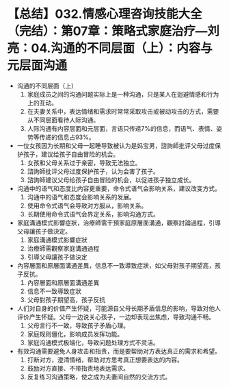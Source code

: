 # 【总结】032.情感心理咨询技能大全（完结）：第07章：策略式家庭治疗—刘亮：04.沟通的不同层面（上）：内容与元层面沟通

-   沟通的不同层面（上）
    1.  家庭成员之间的沟通问题实际上是一种沟通，只是某人在迴避情感和行为上的互动。
    2.  在夫妻关系中，表达情绪和需求时常常采取攻击或被动攻击的方式，需要从不同层面看待人际沟通。
    3.  人际沟通有内容层面和元层面，言语只传递7%的信息，而语气、表情、姿势等传递的信息占93%。
-   一位女孩因为长期和父母一起睡导致被认为是妈宝男，諮詢師批评父母过度保护孩子，建议给孩子自由冒险的机会。
    1.  女孩和父母关系过于亲密，导致无法独立。
    2.  諮詢師批评父母过度保护孩子，认为会害了孩子。
    3.  諮詢師建议父母给孩子自由冒险的机会，以促进孩子独立成长。
-   沟通中的语气和态度比内容更重要，命令式语气会影响关系，建议改变方式。
    1.  沟通中的语气和态度会影响关系的发展。
    2.  使用命令式语气会导致对方服从，影响关系。
    3.  长期使用命令式语气会界定关系，影响沟通方式。
-   家庭溝通模式影響症狀，治療師需干預家庭原層面溝通，觀察討論過程，引導父母讓孩子做決定。
    1.  家庭溝通模式影響症狀
    2.  治療師需觀察家庭溝通過程
    3.  引導父母讓孩子做決定
-   內容層面和原層面溝通差異，信息不一致導致症狀，如父母對孩子期望高，孩子反抗。
    1.  內容層面和原層面溝通差異
    2.  信息不一致導致症狀
    3.  父母對孩子期望高，孩子反抗
-   人们对自身的价值产生怀疑，可能源自父母长期矛盾信息的影响，导致对他人评价产生怀疑。父母一边说关心孩子，一边却表现出焦虑，导致沟通不畅。
    1.  父母言行不一致，导致孩子矛盾心理。
    2.  家庭规则僵化，影响成员发挥功能。
    3.  家庭沟通模式极端化，导致问题处理方式不灵活。
-   有效沟通需要避免人身攻击和指责，而是要帮助对方表达真正的需求和希望。
    1.  打断对方，澄清情绪，帮助对方思考真正想要表达的内容。
    2.  鼓励对方直接、不带指责地表达需求。
    3.  反复练习沟通策略，使之成为夫妻间自然的交流方式。